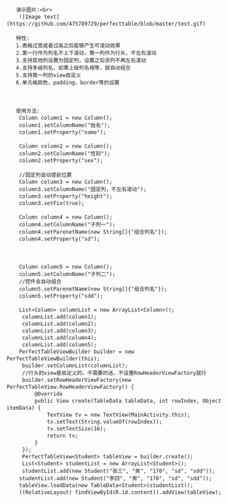 ﻿       演示图片:<br>
        ![Image text](https://github.com/475789729/perfecttable/blob/master/test.gif)

       特性:
       1.表格过宽或者过高之后能够产生可滚动效果
       2.第一行作为列名不上下滚动，第一列作为行头，不左右滚动
       3.支持其他列设置为固定列，设置之后该列不再左右滚动
       4.支持多级列名，如果上级列名相等，就自动组合
       5.支持第一列的view自定义
       6.单元格颜色，padding，border等的设置
       
       
       
       使用方法: 
        Column column1 = new Column();
        column1.setColumnName("姓名");
        column1.setProperty("name");

        Column column2 = new Column();
        column2.setColumnName("性别");
        column2.setProperty("sex");

        //固定列自动提前位置
        Column column3 = new Column();
        column3.setColumnName("固定列，不左右滚动");
        column3.setProperty("height");
        column3.setFix(true);

        Column column4 = new Column();
        column4.setColumnName("子列一");
        column4.setParenetName(new String[]{"组合列名"});
        column4.setProperty("sd");



        Column column5 = new Column();
        column5.setColumnName("子列二");
        //控件会自动组合
        column5.setParenetName(new String[]{"组合列名"});
        column5.setProperty("sdd");

        List<Column> columnList = new ArrayList<Column>();
         columnList.add(column1);
         columnList.add(column2);
         columnList.add(column3);
         columnList.add(column4);
         columnList.add(column5);
        PerfectTableViewBuilder builder = new PerfectTableViewBuilder(this);
         builder.setColumnList(columnList);
         //行头的view是自定义的，不需要的话，不设置RowHeaderViewFactory就行
         builder.setRowHeaderViewFactory(new PerfectTableView.RowHeaderViewFactory() {
             @Override
             public View create(TableData tableData, int rowIndex, Object itemData) {
                 TextView tv = new TextView(MainActivity.this);
                 tv.setText(String.valueOf(rowIndex));
                 tv.setTextSize(16);
                 return tv;
             }
         });
         PerfectTableView<Student> tableView = builder.create();
         List<Student> studentList = new ArrayList<Student>();
         studentList.add(new Student("张三", "男", "170", "sd", "sdd"));
        studentList.add(new Student("李四", "男", "170", "sd", "sdd"));
        tableView.loadData(new TableData<Student>(studentList));
        ((RelativeLayout) findViewById(R.id.content)).addView(tableView);
